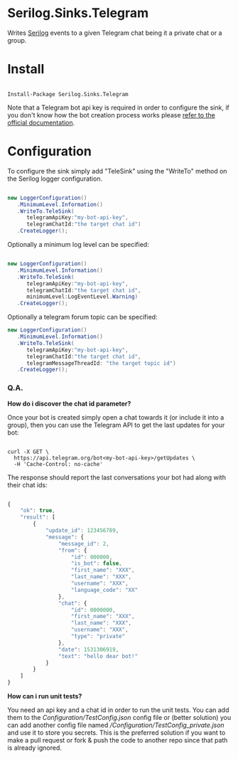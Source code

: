 # Serilog.Sinks.Telegram

Writes [Serilog](https://serilog.net/) events to a given Telegram chat being it a private chat or a group.

# Install
```

Install-Package Serilog.Sinks.Telegram
```
Note that a Telegram bot api key is required in order to configure the sink, if you don't know how the bot creation process works please [refer to the official documentation](https://core.telegram.org/bots#3-how-do-i-create-a-bot).

# Configuration
To configure the sink simply add "TeleSink" using the "WriteTo" method on the Serilog logger configuration.

```csharp

new LoggerConfiguration()
   .MinimumLevel.Information()
   .WriteTo.TeleSink(
      telegramApiKey:"my-bot-api-key",
      telegramChatId:"the target chat id")
   .CreateLogger();
```

Optionally a minimum log level can be specified:

```csharp

new LoggerConfiguration()
   .MinimumLevel.Information()
   .WriteTo.TeleSink(
      telegramApiKey:"my-bot-api-key",
      telegramChatId:"the target chat id",
      minimumLevel:LogEventLevel.Warning)
   .CreateLogger();

```

Optionally a telegram forum topic can be specified:
```csharp
new LoggerConfiguration()
   .MinimumLevel.Information()
   .WriteTo.TeleSink(
      telegramApiKey:"my-bot-api-key",
      telegramChatId:"the target chat id",
      telegramMessageThreadId: "the target topic id")
   .CreateLogger();

```

### Q.A.
**How do i discover the chat id parameter?**

Once your bot is created simply open a chat towards it (or include it into a group), then you can use the Telegram API to get the last updates for your bot:

```

curl -X GET \
  https://api.telegram.org/bot<my-bot-api-key>/getUpdates \
  -H 'Cache-Control: no-cache'
```

The response should report the last conversations your bot had along with their chat ids:

```javascript

{
    "ok": true,
    "result": [
        {
            "update_id": 123456789,
            "message": {
                "message_id": 2,
                "from": {
                    "id": 000000,
                    "is_bot": false,
                    "first_name": "XXX",
                    "last_name": "XXX",
                    "username": "XXX",
                    "language_code": "XX"
                },
                "chat": {
                    "id": 0000000,
                    "first_name": "XXX",
                    "last_name": "XXX",
                    "username": "XXX",
                    "type": "private"
                },
                "date": 1531306919,
                "text": "hello dear bot!"
            }
        }
    ]
}
```

**How can i run unit tests?**

You need an api key and a chat id in order to run the unit tests. You can add them to the *Configuration/TestConfig.json* config file or (better solution) you can add another config file named */Configuration/TestConfig_private.json* and use it to store you secrets. This is the preferred solution if you want to make a pull request or fork & push the code to another repo since that path is already ignored.